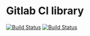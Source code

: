 # Gitlab CI library

[![Build Status](https://travis-ci.org/OyvindLGjesdal/gitlab-ci-library.svg?branch=master)](https://travis-ci.org/OyvindLGjesdal/gitlab-ci-library) [![Build Status](https://travis-ci.org/OyvindLGjesdal/gitlab-ci-library.svg?branch=development)](https://travis-ci.org/OyvindLGjesdal/gitlab-ci-library)
